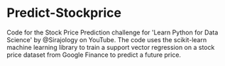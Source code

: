 # Predict-Stockprice

Code for the Stock Price Prediction challenge for 'Learn Python for Data Science' by @Sirajology on YouTube. The code uses the scikit-learn machine learning library to train a support vector regression on a stock price dataset from Google Finance to predict a future price.
